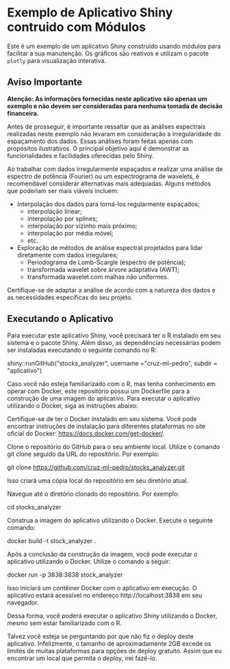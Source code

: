 # Exemplo de Aplicativo Shiny contruido com Módulos

Este é um exemplo de um aplicativo Shiny construído usando módulos para facilitar a sua manutenção. Os gráficos são reativos e utilizam o pacote `plotly` para visualização interativa.

## Aviso Importante

**Atenção: As informações fornecidas neste aplicativo são apenas um exemplo e não devem ser consideradas para nenhuma tomada de decisão financeira.**

Antes de prosseguir, é importante ressaltar que as análises espectrais realizadas neste exemplo não levaram em consideração a irregularidade do espaçamento dos dados. Essas análises foram feitas apenas com propósitos ilustrativos. O principal objetivo aqui é demonstrar as funcionalidades e facilidades oferecidas pelo Shiny.

Ao trabalhar com dados irregularmente espaçados e realizar uma análise de espectro de potência (Fourier) ou um espectrograma de wavelets, é recomendável considerar alternativas mais adequadas. Alguns métodos que poderiam ser mais viáveis incluem:

- Interpolação dos dados para torná-los regularmente espaçados;
  - interpolação linear;
  - interpolação por splines;
  - interpolação por vizinho mais próximo;
  - interpolação por média móvel;
  - etc.
- Exploração de métodos de análise espectral projetados para lidar diretamente com dados irregulares;
  - Periodograma de Lomb-Scargle (espectro de potência);
  - transformada wavelet sobre árvore adaptativa (AWT);
  - transformada wavelet com malhas não uniformes.

Certifique-se de adaptar a análise de acordo com a natureza dos dados e as necessidades específicas do seu projeto.

## Executando o Aplicativo

Para executar este aplicativo Shiny, você precisará ter o R instalado em seu sistema e o pacote Shiny. Além disso, as dependências necessárias podem ser instaladas executando o seguinte comando no R:

shiny::runGitHub("stocks_analyzer", username ="cruz-ml-pedro", subdir = "aplicativo")


Caso você não esteja familiarizado com o R, mas tenha conhecimento em operar com Docker, este repositório possui um Dockerfile para a construção de uma imagem do aplicativo. Para executar o aplicativo utilizando o Docker, siga as instruções abaixo:

Certifique-se de ter o Docker instalado em seu sistema. Você pode encontrar instruções de instalação para diferentes plataformas no site oficial do Docker: https://docs.docker.com/get-docker/.

Clone o repositório do GitHub para o seu ambiente local. Utilize o comando git clone seguido da URL do repositório. Por exemplo:

git clone https://github.com/cruz-ml-pedro/stocks_analyzer.git

Isso criará uma cópia local do repositório em seu diretório atual.

Navegue até o diretório clonado do repositório. Por exemplo:

cd stocks_analyzer

Construa a imagem do aplicativo utilizando o Docker. Execute o seguinte comando:

docker build -t stock_analyzer .

Após a conclusão da construção da imagem, você pode executar o aplicativo utilizando o Docker. Utilize o comando a seguir:

docker run -p 3838:3838 stock_analyzer

Isso iniciará um contêiner Docker com o aplicativo em execução. O aplicativo estará acessível no endereço http://localhost:3838 em seu navegador.

Dessa forma, você poderá executar o aplicativo Shiny utilizando o Docker, mesmo sem estar familiarizado com o R.

Talvez você esteja se perguntando por que não fiz o deploy deste aplicativo. Infelizmente, o tamanho de aproximadamente 2GB excede os limites de muitas plataformas para opções de deploy gratuito. Assim que eu encontrar um local que permita o deploy, irei fazê-lo. 

